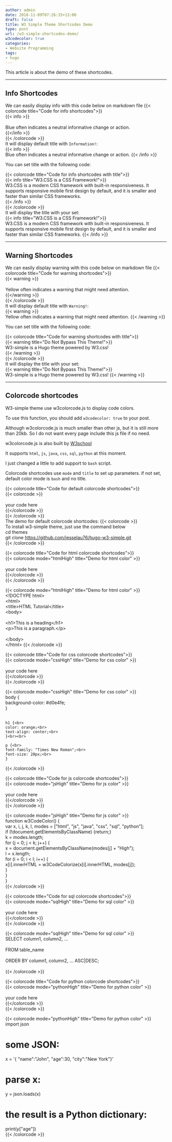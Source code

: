 ```yaml
---
author: admin
date: 2018-11-09T07:26:15+13:00
draft: false
title: W3 Simple Theme Shortcodes Demo
type: post
url: /w3-simple-shortcodes-demo/
w3codecolor: true
categories:
- Website Programming
tags:
- hugo
---
```



This article is about the demo of these shortcodes.

<hr>

## Info Shortcodes
We can easily display info with this code below on markdown file
{{< colorcode title="Code for info shortcodes">}}  
{{&lt; info  &gt;}}<br>  
Blue often indicates a neutral informative change or action. <br> 
{{&lt;/info &gt;}}  
{{< /colorcode >}}  
It will display default title with `Information!`:  
{{< info  >}}  
Blue often indicates a neutral informative change or action. 
{{< /info >}}    

You can set title with the following code:

{{< colorcode title="Code for info shortcodes with title">}}  
{{&lt; info  title="W3.CSS is a CSS Framework!"&gt;}} <br> 
W3.CSS is a modern CSS framework with built-in responsiveness. It supports responsive mobile first design by default, and it is smaller and faster than similar CSS frameworks. <br> 
{{&lt; /info &gt;}}  
{{< /colorcode >}}  
It will display the title with your set:  
{{< info  title="W3.CSS is a CSS Framework!">}}  
W3.CSS is a modern CSS framework with built-in responsiveness. It supports responsive mobile first design by default, and it is smaller and faster than similar CSS frameworks. 
{{< /info >}}  

<hr>

## Warning Shortcodes
We can easily display warning with this code below on markdown file
{{< colorcode title="Code for warning shortcodes">}}  
{{&lt; warning  &gt;}}<br>  
Yellow often indicates a warning that might need attention. <br> 
{{&lt;/warning &gt;}}  
{{< /colorcode >}}  
It will display default title with `Warning!`:  
{{< warning  >}}  
Yellow often indicates a warning that might need attention. 
{{< /warning >}}    

You can set title with the following code:

{{< colorcode title="Code for warning shortcodes with title">}}  
{{&lt; warning title="Do Not Bypass This Theme!"&gt;}} <br> 
W3-simple is a Hugo theme powered by W3.css! <br> 
{{&lt; /warning &gt;}}  
{{< /colorcode >}}  
It will display the title with your set:  
{{< warning  title="Do Not Bypass This Theme!">}}  
W3-simple is a Hugo theme powered by W3.css! 
{{< /warning >}}  

<hr>

## Colorcode shortcodes
W3-simple theme use w3colorcode.js to display code colors.    

To use this function, you should add `w3codecolor: true` to your post.   

Although w3colorcode.js is much smaller than other js, but it is still more than 20kb. So I do not want every page include this js file if no need.  

w3colorcode.js is also built by  [W3school](https://www.w3schools.com/w3css/w3css_code.asp)  

It supports `html`, `js`, `java`, `css`, `sql`, `python` at this moment.   

I just changed a little to add support to `bash` script.  

Colorcode shortcodes use `mode` and `title` to set up parameters. if not set, default color mode is `bash` and no title.  

{{< colorcode title="Code for default colorcode shortcodes">}}  
{{&lt; colorcode  &gt;}}<br>  
your code here<br> 
{{&lt;/colorcode &gt;}}  
{{< /colorcode >}}  
The demo for default colorcode shortcodes:
{{< colorcode >}}  
To install w3-simple theme, just use the command below<br>
cd themes<br>
git clone https://github.com/jesselau76/hugo-w3-simple.git<br> 
{{< /colorcode >}}  


{{< colorcode title="Code for html colorcode shortcodes">}}  
{{&lt; colorcode mode="htmlHigh" title="Demo for html color" &gt;}}<br>  
your code here<br> 
{{&lt;/colorcode &gt;}}  
{{< /colorcode >}}  

{{< colorcode mode="htmlHigh" title="Demo for html color" >}}  
&lt;!DOCTYPE html&gt;<br>&lt;html&gt;<br>
    &lt;title&gt;HTML Tutorial&lt;/title&gt;<br>
    &lt;body&gt;<br><br>
    &lt;h1&gt;This is a heading&lt;/h1&gt;<br>
    &lt;p&gt;This is a paragraph.&lt;/p&gt;<br><br>
    &lt;/body&gt;<br>
    &lt;/html&gt; 
{{< /colorcode >}}  


{{< colorcode title="Code for css colorcode shortcodes">}}  
{{&lt; colorcode mode="cssHigh" title="Demo for css color" &gt;}}<br>  
your code here<br> 
{{&lt;/colorcode &gt;}}  
{{< /colorcode >}}  

{{< colorcode mode="cssHigh" title="Demo for css color" >}}  
body {<br>
    background-color: #d0e4fe;<br>
    }<br><br>

    h1 {<br>
    color: orange;<br>
    text-align: center;<br>
    }<br><br>

    p {<br>
    font-family: "Times New Roman";<br>
    font-size: 20px;<br>
    }
{{< /colorcode >}}  


{{< colorcode title="Code for js colorcode shortcodes">}}  
{{&lt; colorcode mode="jsHigh" title="Demo for js color" &gt;}}<br>  
your code here<br> 
{{&lt;/colorcode &gt;}}  
{{< /colorcode >}}  

{{< colorcode mode="jsHigh" title="Demo for js color" >}}  
function w3CodeColor() {<br>
  var x, i, j, k, l, modes = ["html", "js", "java", "css", "sql", "python"];<br>
  if (!document.getElementsByClassName) {return;}<br>
  k = modes.length;<br>
  for (j = 0; j < k; j++) {<br>
    x = document.getElementsByClassName(modes[j] + "High");<br>
    l = x.length;<br>
    for (i = 0; i < l; i++) {<br>
      x[i].innerHTML = w3CodeColorize(x[i].innerHTML, modes[j]);<br>
    }<br>
  }<br>
}<br>
{{< /colorcode >}}  

{{< colorcode title="Code for sql colorcode shortcodes">}}  
{{&lt; colorcode mode="sqlHigh" title="Demo for sql color" &gt;}}<br>  
your code here<br> 
{{&lt;/colorcode &gt;}}  
{{< /colorcode >}}  

{{< colorcode mode="sqlHigh" title="Demo for sql color" >}}  
SELECT column1, column2, ...<br>  
FROM table_name<br>  
ORDER BY column1, column2, ... ASC|DESC; <br>  
{{< /colorcode >}}  

{{< colorcode title="Code for python colorcode shortcodes">}}  
{{&lt; colorcode mode="pythonHigh" title="Demo for python color" &gt;}}<br>  
your code here<br> 
{{&lt;/colorcode &gt;}}  
{{< /colorcode >}}  

{{< colorcode mode="pythonHigh" title="Demo for python color" >}}  
import json<br>

# some JSON:<br>
x =  '{ "name":"John", "age":30, "city":"New York"}'<br>

# parse x:<br>
y = json.loads(x)<br>

# the result is a Python dictionary:<br>
print(y["age"]) <br>
{{< /colorcode >}}  
